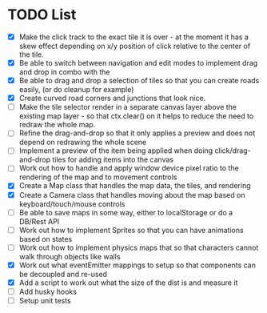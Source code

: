 # TODO List

- [x] Make the click track to the exact tile it is over - at the moment it has a skew effect depending on x/y position of click relative to the center of the tile.
- [x] Be able to switch between navigation and edit modes to implement drag and drop in combo with the 
- [x] Be able to drag and drop a selection of tiles so that you can create roads easily, (or do cleanup for example)
- [x] Create curved road corners and junctions that look nice.
- [ ] Make the tile selector render in a separate canvas layer above the existing map layer - so that ctx.clear() on it helps to reduce the need to redraw the whole map.
- [ ] Refine the drag-and-drop so that it only applies a preview and does not depend on redrawing the whole scene
- [ ] Implement a preview of the item being applied when doing click/drag-and-drop tiles for adding items into the canvas
- [ ] Work out how to handle and apply window device pixel ratio to the rendering of the map and to movement controls
- [x] Create a Map class that handles the map data, the tiles, and rendering
- [x] Create a Camera class that handles moving about the map based on keyboard/touch/mouse controls
- [ ] Be able to save maps in some way, either to localStorage or do a DB/Rest API
- [ ] Work out how to implement Sprites so that you can have animations based on states
- [ ] Work out how to implement physics maps that so that characters cannot walk through objects like walls
- [x] Work out what eventEmitter mappings to setup so that components can be decoupled and re-used
- [x] Add a script to work out what the size of the dist is and measure it
- [ ] Add husky hooks
- [ ] Setup unit tests
